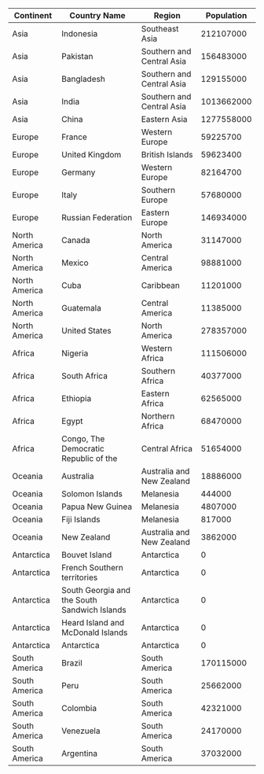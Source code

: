 | Continent |  Country Name | Region | Population |
| --- | --- | --- | --- | 
| Asia | Indonesia | Southeast Asia | 212107000 | 
| Asia | Pakistan | Southern and Central Asia | 156483000 | 
| Asia | Bangladesh | Southern and Central Asia | 129155000 | 
| Asia | India | Southern and Central Asia | 1013662000 | 
| Asia | China | Eastern Asia | 1277558000 | 
| Europe | France | Western Europe | 59225700 | 
| Europe | United Kingdom | British Islands | 59623400 | 
| Europe | Germany | Western Europe | 82164700 | 
| Europe | Italy | Southern Europe | 57680000 | 
| Europe | Russian Federation | Eastern Europe | 146934000 | 
| North America | Canada | North America | 31147000 | 
| North America | Mexico | Central America | 98881000 | 
| North America | Cuba | Caribbean | 11201000 | 
| North America | Guatemala | Central America | 11385000 | 
| North America | United States | North America | 278357000 | 
| Africa | Nigeria | Western Africa | 111506000 | 
| Africa | South Africa | Southern Africa | 40377000 | 
| Africa | Ethiopia | Eastern Africa | 62565000 | 
| Africa | Egypt | Northern Africa | 68470000 | 
| Africa | Congo, The Democratic Republic of the | Central Africa | 51654000 | 
| Oceania | Australia | Australia and New Zealand | 18886000 | 
| Oceania | Solomon Islands | Melanesia | 444000 | 
| Oceania | Papua New Guinea | Melanesia | 4807000 | 
| Oceania | Fiji Islands | Melanesia | 817000 | 
| Oceania | New Zealand | Australia and New Zealand | 3862000 | 
| Antarctica | Bouvet Island | Antarctica | 0 | 
| Antarctica | French Southern territories | Antarctica | 0 | 
| Antarctica | South Georgia and the South Sandwich Islands | Antarctica | 0 | 
| Antarctica | Heard Island and McDonald Islands | Antarctica | 0 | 
| Antarctica | Antarctica | Antarctica | 0 | 
| South America | Brazil | South America | 170115000 | 
| South America | Peru | South America | 25662000 | 
| South America | Colombia | South America | 42321000 | 
| South America | Venezuela | South America | 24170000 | 
| South America | Argentina | South America | 37032000 | 
